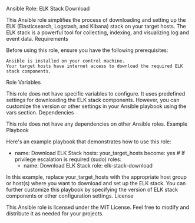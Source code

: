Ansible Role: ELK Stack Download

This Ansible role simplifies the process of downloading and setting up the ELK (Elasticsearch, Logstash, and Kibana) stack on your target hosts. The ELK stack is a powerful tool for collecting, indexing, and visualizing log and event data.
Requirements

Before using this role, ensure you have the following prerequisites:

    Ansible is installed on your control machine.
    Your target hosts have internet access to download the required ELK stack components.

Role Variables

This role does not have specific variables to configure. It uses predefined settings for downloading the ELK stack components. However, you can customize the version or other settings in your Ansible playbook using the vars section.
Dependencies

This role does not have any dependencies on other Ansible roles.
Example Playbook

Here's an example playbook that demonstrates how to use this role:



- name: Download ELK Stack
  hosts: your_target_hosts
  become: yes  # If privilege escalation is required (sudo)
  roles:
    - name: Download ELK Stack
      role: elk-stack-download

In this example, replace your_target_hosts with the appropriate host group or host(s) where you want to download and set up the ELK stack. You can further customize this playbook by specifying the version of ELK stack components or other configuration settings.
License

This Ansible role is licensed under the MIT License. Feel free to modify and distribute it as needed for your projects.
